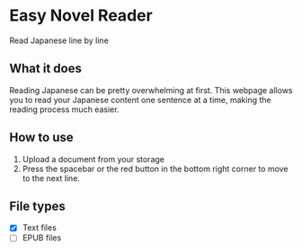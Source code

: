 # Easy Novel Reader
Read Japanese line by line

## What it does
Reading Japanese can be pretty overwhelming at first. 
This webpage allows you to read your Japanese content one sentence at a time, making the reading process much easier.

## How to use
1. Upload a document from your storage
2. Press the spacebar or the red button in the bottom right corner to move to the next line.

## File types
- [x] Text files
- [ ] EPUB files
